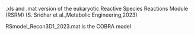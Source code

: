 .xls and .mat version of the eukaryotic Reactive Species Reactions Module (RSRM) (S. Sridhar et al.,Metabolic Engineering,2023)

RSmodel_Recon3D1_2023.mat is the COBRA model

